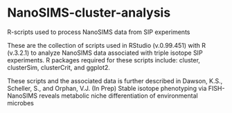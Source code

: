 # NanoSIMS-cluster-analysis
R-scripts used to process NanoSIMS data from SIP experiments

These are the collection of scripts used in RStudio (v.0.99.451) with R (v.3.2.1) to analyze NanoSIMS data associated with triple isotope SIP experiments. R packages required for these scripts include: cluster, clusterSim, clusterCrit, and ggplot2.

These scripts and the associated data is further described in Dawson, K.S., Scheller, S., and Orphan, V.J. (In Prep)  Stable isotope phenotyping via FISH-NanoSIMS reveals metabolic niche differentiation of environmental microbes
